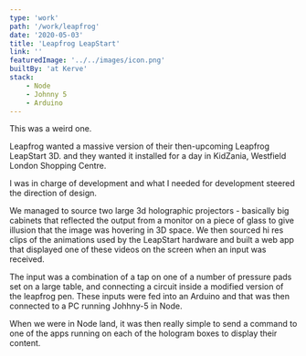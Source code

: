 ```yaml
---
type: 'work'
path: '/work/leapfrog'
date: '2020-05-03'
title: 'Leapfrog LeapStart'
link: ''
featuredImage: '../../images/icon.png'
builtBy: 'at Kerve'
stack:
    - Node
    - Johnny 5
    - Arduino
---
```


This was a weird one.

Leapfrog wanted a massive version of their then-upcoming Leapfrog LeapStart 3D. and they wanted it installed for a day in KidZania, Westfield London Shopping Centre.

I was in charge of development and what I needed for development steered the direction of design.

We managed to source two large 3d holographic projectors - basically big cabinets that reflected the output from a monitor on a piece of glass to give illusion that the image was hovering in 3D space. We then sourced hi res clips of the animations used by the LeapStart hardware and built a web app that displayed one of these videos on the screen when an input was received.

The input was a combination of a tap on one of a number of pressure pads set on a large table, and connecting a circuit inside a modified version of the leapfrog pen. These inputs were fed into an Arduino and that was then connected to a PC running Johhny-5 in Node.

When we were in Node land, it was then really simple to send a command to one of the apps running on each of the hologram boxes to display their content.
